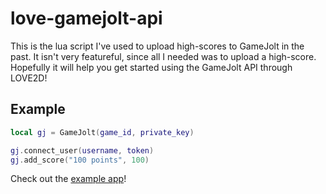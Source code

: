 # love-gamejolt-api

This is the lua script I've used to upload high-scores to GameJolt in the past. 
It isn't very featureful, since all I needed was to upload a high-score. Hopefully
it will help you get started using the GameJolt API through LOVE2D!

## Example

```lua
local gj = GameJolt(game_id, private_key)

gj.connect_user(username, token)
gj.add_score("100 points", 100)
```

Check out the [example app][0]!

[0]: https://github.com/variousauthors/love-gamejolt-api-example
